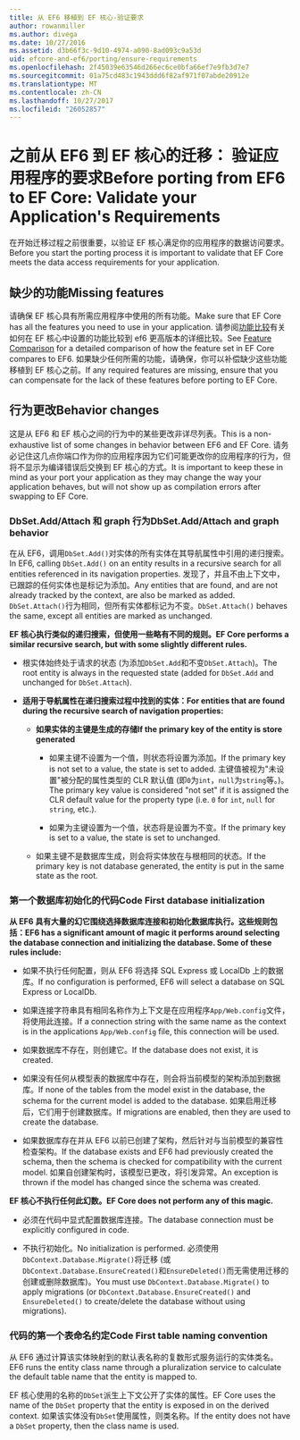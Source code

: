 ```yaml
---
title: 从 EF6 移植到 EF 核心-验证要求
author: rowanmiller
ms.author: divega
ms.date: 10/27/2016
ms.assetid: d3b66f3c-9d10-4974-a090-8ad093c9a53d
uid: efcore-and-ef6/porting/ensure-requirements
ms.openlocfilehash: 2f45039e63546d266ec6ce0bfa66ef7e9fb3d7e7
ms.sourcegitcommit: 01a75cd483c1943ddd6f82af971f07abde20912e
ms.translationtype: MT
ms.contentlocale: zh-CN
ms.lasthandoff: 10/27/2017
ms.locfileid: "26052857"
---
```

# <a name="before-porting-from-ef6-to-ef-core-validate-your-applications-requirements"></a><span data-ttu-id="3962f-102">之前从 EF6 到 EF 核心的迁移： 验证应用程序的要求</span><span class="sxs-lookup"><span data-stu-id="3962f-102">Before porting from EF6 to EF Core: Validate your Application's Requirements</span></span>

<span data-ttu-id="3962f-103">在开始迁移过程之前很重要，以验证 EF 核心满足你的应用程序的数据访问要求。</span><span class="sxs-lookup"><span data-stu-id="3962f-103">Before you start the porting process it is important to validate that EF Core meets the data access requirements for your application.</span></span>

## <a name="missing-features"></a><span data-ttu-id="3962f-104">缺少的功能</span><span class="sxs-lookup"><span data-stu-id="3962f-104">Missing features</span></span>

<span data-ttu-id="3962f-105">请确保 EF 核心具有所需应用程序中使用的所有功能。</span><span class="sxs-lookup"><span data-stu-id="3962f-105">Make sure that EF Core has all the features you need to use in your application.</span></span> <span data-ttu-id="3962f-106">请参阅[功能比较](../features.md)有关如何在 EF 核心中设置的功能比较到 ef6 更高版本的详细比较。</span><span class="sxs-lookup"><span data-stu-id="3962f-106">See [Feature Comparison](../features.md) for a detailed comparison of how the feature set in EF Core compares to EF6.</span></span> <span data-ttu-id="3962f-107">如果缺少任何所需的功能，请确保，你可以补偿缺少这些功能移植到 EF 核心之前。</span><span class="sxs-lookup"><span data-stu-id="3962f-107">If any required features are missing, ensure that you can compensate for the lack of these features before porting to EF Core.</span></span>

## <a name="behavior-changes"></a><span data-ttu-id="3962f-108">行为更改</span><span class="sxs-lookup"><span data-stu-id="3962f-108">Behavior changes</span></span>

<span data-ttu-id="3962f-109">这是从 EF6 和 EF 核心之间的行为中的某些更改非详尽列表。</span><span class="sxs-lookup"><span data-stu-id="3962f-109">This is a non-exhaustive list of some changes in behavior between EF6 and EF Core.</span></span> <span data-ttu-id="3962f-110">请务必记住这几点你端口作为你的应用程序因为它们可能更改你的应用程序的行为，但将不显示为编译错误后交换到 EF 核心的方式。</span><span class="sxs-lookup"><span data-stu-id="3962f-110">It is important to keep these in mind as your port your application as they may change the way your application behaves, but will not show up as compilation errors after swapping to EF Core.</span></span>

### <a name="dbsetaddattach-and-graph-behavior"></a><span data-ttu-id="3962f-111">DbSet.Add/Attach 和 graph 行为</span><span class="sxs-lookup"><span data-stu-id="3962f-111">DbSet.Add/Attach and graph behavior</span></span>

<span data-ttu-id="3962f-112">在从 EF6，调用`DbSet.Add()`对实体的所有实体在其导航属性中引用的递归搜索。</span><span class="sxs-lookup"><span data-stu-id="3962f-112">In EF6, calling `DbSet.Add()` on an entity results in a recursive search for all entities referenced in its navigation properties.</span></span> <span data-ttu-id="3962f-113">发现了，并且不由上下文中，已跟踪的任何实体也是标记为添加。</span><span class="sxs-lookup"><span data-stu-id="3962f-113">Any entities that are found, and are not already tracked by the context, are also be marked as added.</span></span> <span data-ttu-id="3962f-114">`DbSet.Attach()`行为相同，但所有实体都标记为不变。</span><span class="sxs-lookup"><span data-stu-id="3962f-114">`DbSet.Attach()` behaves the same, except all entities are marked as unchanged.</span></span>

<span data-ttu-id="3962f-115">**EF 核心执行类似的递归搜索，但使用一些略有不同的规则。**</span><span class="sxs-lookup"><span data-stu-id="3962f-115">**EF Core performs a similar recursive search, but with some slightly different rules.**</span></span>

*  <span data-ttu-id="3962f-116">根实体始终处于请求的状态 (为添加`DbSet.Add`和不变`DbSet.Attach`)。</span><span class="sxs-lookup"><span data-stu-id="3962f-116">The root entity is always in the requested state (added for `DbSet.Add` and unchanged for `DbSet.Attach`).</span></span>

*  <span data-ttu-id="3962f-117">**适用于导航属性在递归搜索过程中找到的实体：**</span><span class="sxs-lookup"><span data-stu-id="3962f-117">**For entities that are found during the recursive search of navigation properties:**</span></span>

    *  <span data-ttu-id="3962f-118">**如果实体的主键是生成的存储**</span><span class="sxs-lookup"><span data-stu-id="3962f-118">**If the primary key of the entity is store generated**</span></span>

        * <span data-ttu-id="3962f-119">如果主键不设置为一个值，则状态将设置为添加。</span><span class="sxs-lookup"><span data-stu-id="3962f-119">If the primary key is not set to a value, the state is set to added.</span></span> <span data-ttu-id="3962f-120">主键值被视为"未设置"被分配的属性类型的 CLR 默认值 (即`0`为`int`，`null`为`string`等。)。</span><span class="sxs-lookup"><span data-stu-id="3962f-120">The primary key value is considered "not set" if it is assigned the CLR default value for the property type (i.e. `0` for `int`, `null` for `string`, etc.).</span></span>

        * <span data-ttu-id="3962f-121">如果为主键设置为一个值，状态将是设置为不变。</span><span class="sxs-lookup"><span data-stu-id="3962f-121">If the primary key is set to a value, the state is set to unchanged.</span></span>

    *  <span data-ttu-id="3962f-122">如果主键不是数据库生成，则会将实体放在与根相同的状态。</span><span class="sxs-lookup"><span data-stu-id="3962f-122">If the primary key is not database generated, the entity is put in the same state as the root.</span></span>

### <a name="code-first-database-initialization"></a><span data-ttu-id="3962f-123">第一个数据库初始化的代码</span><span class="sxs-lookup"><span data-stu-id="3962f-123">Code First database initialization</span></span>

<span data-ttu-id="3962f-124">**从 EF6 具有大量的幻它围绕选择数据库连接和初始化数据库执行。这些规则包括：**</span><span class="sxs-lookup"><span data-stu-id="3962f-124">**EF6 has a significant amount of magic it performs around selecting the database connection and initializing the database. Some of these rules include:**</span></span>

* <span data-ttu-id="3962f-125">如果不执行任何配置，则从 EF6 将选择 SQL Express 或 LocalDb 上的数据库。</span><span class="sxs-lookup"><span data-stu-id="3962f-125">If no configuration is performed, EF6 will select a database on SQL Express or LocalDb.</span></span>

* <span data-ttu-id="3962f-126">如果连接字符串具有相同名称作为上下文是在应用程序`App/Web.config`文件，将使用此连接。</span><span class="sxs-lookup"><span data-stu-id="3962f-126">If a connection string with the same name as the context is in the applications `App/Web.config` file, this connection will be used.</span></span>

* <span data-ttu-id="3962f-127">如果数据库不存在，则创建它。</span><span class="sxs-lookup"><span data-stu-id="3962f-127">If the database does not exist, it is created.</span></span>

* <span data-ttu-id="3962f-128">如果没有任何从模型表的数据库中存在，则会将当前模型的架构添加到数据库。</span><span class="sxs-lookup"><span data-stu-id="3962f-128">If none of the tables from the model exist in the database, the schema for the current model is added to the database.</span></span> <span data-ttu-id="3962f-129">如果启用迁移后，它们用于创建数据库。</span><span class="sxs-lookup"><span data-stu-id="3962f-129">If migrations are enabled, then they are used to create the database.</span></span>

* <span data-ttu-id="3962f-130">如果数据库存在并从 EF6 以前已创建了架构，然后针对与当前模型的兼容性检查架构。</span><span class="sxs-lookup"><span data-stu-id="3962f-130">If the database exists and EF6 had previously created the schema, then the schema is checked for compatibility with the current model.</span></span> <span data-ttu-id="3962f-131">如果自创建架构时，该模型已更改，将引发异常。</span><span class="sxs-lookup"><span data-stu-id="3962f-131">An exception is thrown if the model has changed since the schema was created.</span></span>

<span data-ttu-id="3962f-132">**EF 核心不执行任何此幻数。**</span><span class="sxs-lookup"><span data-stu-id="3962f-132">**EF Core does not perform any of this magic.**</span></span>

* <span data-ttu-id="3962f-133">必须在代码中显式配置数据库连接。</span><span class="sxs-lookup"><span data-stu-id="3962f-133">The database connection must be explicitly configured in code.</span></span>

* <span data-ttu-id="3962f-134">不执行初始化。</span><span class="sxs-lookup"><span data-stu-id="3962f-134">No initialization is performed.</span></span> <span data-ttu-id="3962f-135">必须使用`DbContext.Database.Migrate()`将迁移 (或`DbContext.Database.EnsureCreated()`和`EnsureDeleted()`而无需使用迁移的创建或删除数据库)。</span><span class="sxs-lookup"><span data-stu-id="3962f-135">You must use `DbContext.Database.Migrate()` to apply migrations (or `DbContext.Database.EnsureCreated()` and `EnsureDeleted()` to create/delete the database without using migrations).</span></span>

### <a name="code-first-table-naming-convention"></a><span data-ttu-id="3962f-136">代码的第一个表命名约定</span><span class="sxs-lookup"><span data-stu-id="3962f-136">Code First table naming convention</span></span>

<span data-ttu-id="3962f-137">从 EF6 通过计算该实体映射到的默认表名称的复数形式服务运行的实体类名。</span><span class="sxs-lookup"><span data-stu-id="3962f-137">EF6 runs the entity class name through a pluralization service to calculate the default table name that the entity is mapped to.</span></span>

<span data-ttu-id="3962f-138">EF 核心使用的名称的`DbSet`派生上下文公开了实体的属性。</span><span class="sxs-lookup"><span data-stu-id="3962f-138">EF Core uses the name of the `DbSet` property that the entity is exposed in on the derived context.</span></span> <span data-ttu-id="3962f-139">如果该实体没有`DbSet`使用属性，则类名称。</span><span class="sxs-lookup"><span data-stu-id="3962f-139">If the entity does not have a `DbSet` property, then the class name is used.</span></span>
